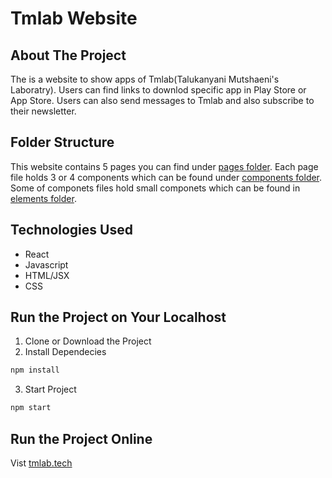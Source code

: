 # Tmlab Website

## About The Project
The is a website to show apps of Tmlab(Talukanyani Mutshaeni's Laboratry). Users can find
links to downlod specific app in Play Store or App Store. Users can also send messages to
Tmlab and also subscribe to their newsletter.

## Folder Structure
This website contains 5 pages you can find under [pages folder](/tree/master/src/pages/). 
Each page file holds 3 or 4 components which can be found under [components folder](/tree/master/src/components). 
Some of componets files hold small componets which can be found in [elements folder](/tree/master/src/elements).

## Technologies Used
- React
- Javascript
- HTML/JSX
- CSS

## Run the Project on Your Localhost

1. Clone or Download the Project
2. Install Dependecies
```bash
npm install
```
3. Start Project
```bash
npm start
```

## Run the Project Online
Vist [tmlab.tech](https://tmlab.tech)
